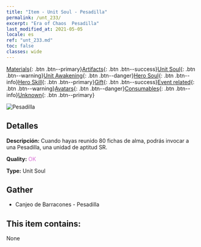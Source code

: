```yaml
---
title: "Item - Unit Soul - Pesadilla"
permalink: /unt_233/
excerpt: "Era of Chaos  Pesadilla"
last_modified_at: 2021-05-05
locale: es
ref: "unt_233.md"
toc: false
classes: wide
---
```

 [Materials](/ItemsES/){: .btn .btn--primary}[Artifacts](/ItemsES/Artifacts/){: .btn .btn--success}[Unit Soul](/ItemsES/UnitSoul/){: .btn .btn--warning}[Unit Awakening](/ItemsES/UnitAwakening/){: .btn .btn--danger}[Hero Soul](/ItemsES/HeroSoul/){: .btn .btn--info}[Hero Skill](/ItemsES/HeroSkill/){: .btn .btn--primary}[Gift](/ItemsES/Gift/){: .btn .btn--success}[Event related](/ItemsES/Events/){: .btn .btn--warning}[Avatars](/ItemsES/Avatars/){: .btn .btn--danger}[Consumables](/ItemsES/Consumables/){: .btn .btn--info}[Unknown](/ItemsES/Unknown/){: .btn .btn--primary}

 ![Pesadilla](/images/u/ti_mengyanshou.jpg)

## Detalles
 **Descripción:** Cuando hayas reunido 80 fichas de alma, podrás invocar a una Pesadilla, una unidad de aptitud SR.

 **Quality:** <span style="color: #DA70D6">OK</span>

 **Type:** Unit Soul

## Gather

*    Canjeo de Barracones - Pesadilla 

## This item contains:

  None

